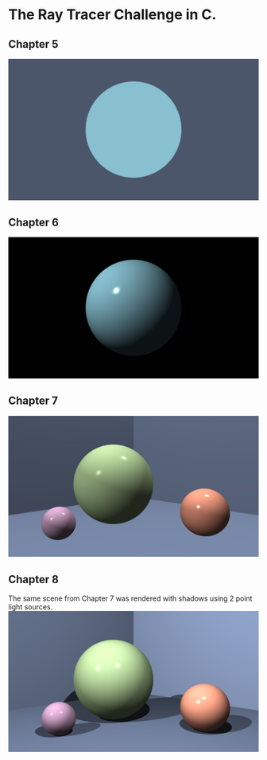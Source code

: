 # The Ray Tracer Challenge in C.

## Chapter 5
![Final render Chapter 5](./out/chap5.png "Final render Chapter 5")


## Chapter 6
![Final render Chapter 6](./out/chap6.png "Final render Chapter 6")


## Chapter 7
![Final render Chapter 7](./out/chap7.png "Final render Chapter 7")

## Chapter 8
The same scene from Chapter 7 was rendered with shadows using 2 point light sources.
![Final render Chapter 8](./out/chap8.png "Final render Chapter 8")

